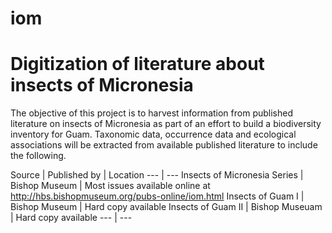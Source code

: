# iom
# Digitization of literature about insects of Micronesia

The objective of this project is to harvest information from published literature on insects of Micronesia as part of an effort to build a biodiversity inventory for Guam. Taxonomic data, occurrence data and ecological associations will be extracted from available published literature to include the following.

Source | Published by | Location
--- | ---
Insects of Micronesia Series | Bishop Museum  | Most issues available online at <http://hbs.bishopmuseum.org/pubs-online/iom.html>
Insects of Guam I | Bishop Museum | Hard copy available
Insects of Guam II | Bishop Museuam | Hard copy available
--- | ---
